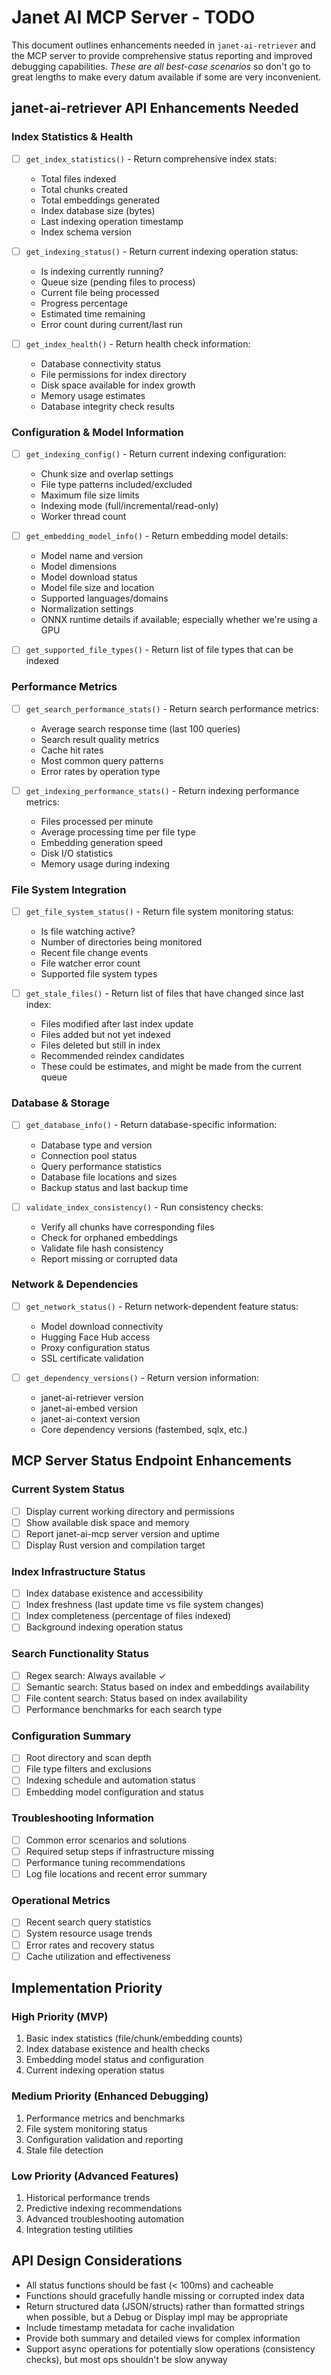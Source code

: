 # Janet AI MCP Server - TODO

This document outlines enhancements needed in `janet-ai-retriever` and the MCP server to provide comprehensive status reporting and improved debugging capabilities.
*These are all best-case scenarios* so don't go to great lengths to make every datum available if some are very inconvenient.

## janet-ai-retriever API Enhancements Needed

### Index Statistics & Health
- [ ] `get_index_statistics()` - Return comprehensive index stats:
  - Total files indexed
  - Total chunks created
  - Total embeddings generated
  - Index database size (bytes)
  - Last indexing operation timestamp
  - Index schema version

- [ ] `get_indexing_status()` - Return current indexing operation status:
  - Is indexing currently running?
  - Queue size (pending files to process)
  - Current file being processed
  - Progress percentage
  - Estimated time remaining
  - Error count during current/last run

- [ ] `get_index_health()` - Return health check information:
  - Database connectivity status
  - File permissions for index directory
  - Disk space available for index growth
  - Memory usage estimates
  - Database integrity check results

### Configuration & Model Information
- [ ] `get_indexing_config()` - Return current indexing configuration:
  - Chunk size and overlap settings
  - File type patterns included/excluded
  - Maximum file size limits
  - Indexing mode (full/incremental/read-only)
  - Worker thread count

- [ ] `get_embedding_model_info()` - Return embedding model details:
  - Model name and version
  - Model dimensions
  - Model download status
  - Model file size and location
  - Supported languages/domains
  - Normalization settings
  - ONNX runtime details if available; especially whether we're using a GPU

- [ ] `get_supported_file_types()` - Return list of file types that can be indexed

### Performance Metrics
- [ ] `get_search_performance_stats()` - Return search performance metrics:
  - Average search response time (last 100 queries)
  - Search result quality metrics
  - Cache hit rates
  - Most common query patterns
  - Error rates by operation type

- [ ] `get_indexing_performance_stats()` - Return indexing performance metrics:
  - Files processed per minute
  - Average processing time per file type
  - Embedding generation speed
  - Disk I/O statistics
  - Memory usage during indexing

### File System Integration
- [ ] `get_file_system_status()` - Return file system monitoring status:
  - Is file watching active?
  - Number of directories being monitored
  - Recent file change events
  - File watcher error count
  - Supported file system types

- [ ] `get_stale_files()` - Return list of files that have changed since last index:
  - Files modified after last index update
  - Files added but not yet indexed
  - Files deleted but still in index
  - Recommended reindex candidates
  - These could be estimates, and might be made from the current queue

### Database & Storage
- [ ] `get_database_info()` - Return database-specific information:
  - Database type and version
  - Connection pool status
  - Query performance statistics
  - Database file locations and sizes
  - Backup status and last backup time

- [ ] `validate_index_consistency()` - Run consistency checks:
  - Verify all chunks have corresponding files
  - Check for orphaned embeddings
  - Validate file hash consistency
  - Report missing or corrupted data

### Network & Dependencies
- [ ] `get_network_status()` - Return network-dependent feature status:
  - Model download connectivity
  - Hugging Face Hub access
  - Proxy configuration status
  - SSL certificate validation

- [ ] `get_dependency_versions()` - Return version information:
  - janet-ai-retriever version
  - janet-ai-embed version
  - janet-ai-context version
  - Core dependency versions (fastembed, sqlx, etc.)

## MCP Server Status Endpoint Enhancements

### Current System Status
- [ ] Display current working directory and permissions
- [ ] Show available disk space and memory
- [ ] Report janet-ai-mcp server version and uptime
- [ ] Display Rust version and compilation target

### Index Infrastructure Status
- [ ] Index database existence and accessibility
- [ ] Index freshness (last update time vs file system changes)
- [ ] Index completeness (percentage of files indexed)
- [ ] Background indexing operation status

### Search Functionality Status
- [ ] Regex search: Always available ✓
- [ ] Semantic search: Status based on index and embeddings availability
- [ ] File content search: Status based on index availability
- [ ] Performance benchmarks for each search type

### Configuration Summary
- [ ] Root directory and scan depth
- [ ] File type filters and exclusions
- [ ] Indexing schedule and automation status
- [ ] Embedding model configuration and status

### Troubleshooting Information
- [ ] Common error scenarios and solutions
- [ ] Required setup steps if infrastructure missing
- [ ] Performance tuning recommendations
- [ ] Log file locations and recent error summary

### Operational Metrics
- [ ] Recent search query statistics
- [ ] System resource usage trends
- [ ] Error rates and recovery status
- [ ] Cache utilization and effectiveness

## Implementation Priority

### High Priority (MVP)
1. Basic index statistics (file/chunk/embedding counts)
2. Index database existence and health checks
3. Embedding model status and configuration
4. Current indexing operation status

### Medium Priority (Enhanced Debugging)
1. Performance metrics and benchmarks
2. File system monitoring status
3. Configuration validation and reporting
4. Stale file detection

### Low Priority (Advanced Features)
1. Historical performance trends
2. Predictive indexing recommendations
3. Advanced troubleshooting automation
4. Integration testing utilities

## API Design Considerations

- All status functions should be fast (< 100ms) and cacheable
- Functions should gracefully handle missing or corrupted index data
- Return structured data (JSON/structs) rather than formatted strings when possible, but a Debug or Display impl may be appropriate
- Include timestamp metadata for cache invalidation
- Provide both summary and detailed views for complex information
- Support async operations for potentially slow operations (consistency checks), but most ops shouldn't be slow anyway
